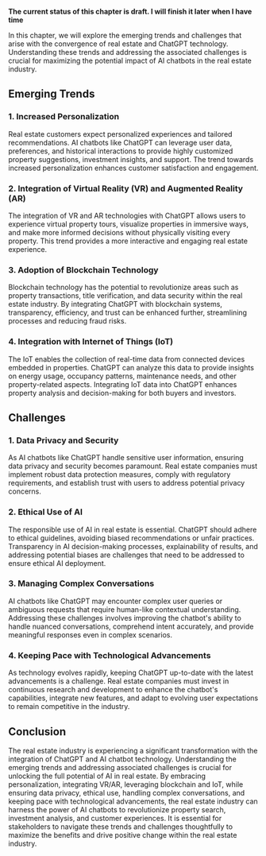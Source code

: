 **The current status of this chapter is draft. I will finish it later when I have time**

In this chapter, we will explore the emerging trends and challenges that arise with the convergence of real estate and ChatGPT technology. Understanding these trends and addressing the associated challenges is crucial for maximizing the potential impact of AI chatbots in the real estate industry.

Emerging Trends
---------------

### 1. Increased Personalization

Real estate customers expect personalized experiences and tailored recommendations. AI chatbots like ChatGPT can leverage user data, preferences, and historical interactions to provide highly customized property suggestions, investment insights, and support. The trend towards increased personalization enhances customer satisfaction and engagement.

### 2. Integration of Virtual Reality (VR) and Augmented Reality (AR)

The integration of VR and AR technologies with ChatGPT allows users to experience virtual property tours, visualize properties in immersive ways, and make more informed decisions without physically visiting every property. This trend provides a more interactive and engaging real estate experience.

### 3. Adoption of Blockchain Technology

Blockchain technology has the potential to revolutionize areas such as property transactions, title verification, and data security within the real estate industry. By integrating ChatGPT with blockchain systems, transparency, efficiency, and trust can be enhanced further, streamlining processes and reducing fraud risks.

### 4. Integration with Internet of Things (IoT)

The IoT enables the collection of real-time data from connected devices embedded in properties. ChatGPT can analyze this data to provide insights on energy usage, occupancy patterns, maintenance needs, and other property-related aspects. Integrating IoT data into ChatGPT enhances property analysis and decision-making for both buyers and investors.

Challenges
----------

### 1. Data Privacy and Security

As AI chatbots like ChatGPT handle sensitive user information, ensuring data privacy and security becomes paramount. Real estate companies must implement robust data protection measures, comply with regulatory requirements, and establish trust with users to address potential privacy concerns.

### 2. Ethical Use of AI

The responsible use of AI in real estate is essential. ChatGPT should adhere to ethical guidelines, avoiding biased recommendations or unfair practices. Transparency in AI decision-making processes, explainability of results, and addressing potential biases are challenges that need to be addressed to ensure ethical AI deployment.

### 3. Managing Complex Conversations

AI chatbots like ChatGPT may encounter complex user queries or ambiguous requests that require human-like contextual understanding. Addressing these challenges involves improving the chatbot's ability to handle nuanced conversations, comprehend intent accurately, and provide meaningful responses even in complex scenarios.

### 4. Keeping Pace with Technological Advancements

As technology evolves rapidly, keeping ChatGPT up-to-date with the latest advancements is a challenge. Real estate companies must invest in continuous research and development to enhance the chatbot's capabilities, integrate new features, and adapt to evolving user expectations to remain competitive in the industry.

Conclusion
----------

The real estate industry is experiencing a significant transformation with the integration of ChatGPT and AI chatbot technology. Understanding the emerging trends and addressing associated challenges is crucial for unlocking the full potential of AI in real estate. By embracing personalization, integrating VR/AR, leveraging blockchain and IoT, while ensuring data privacy, ethical use, handling complex conversations, and keeping pace with technological advancements, the real estate industry can harness the power of AI chatbots to revolutionize property search, investment analysis, and customer experiences. It is essential for stakeholders to navigate these trends and challenges thoughtfully to maximize the benefits and drive positive change within the real estate industry.

